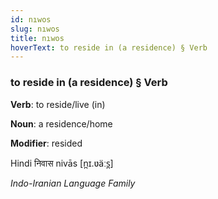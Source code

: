 ```yaml
---
id: nıwos
slug: nıwos
title: nıwos
hoverText: to reside in (a residence) § Verb
---
```


### to reside in (a residence) § Verb

**Verb**: to reside/live (in)

**Noun**: a residence/home

**Modifier**: resided

Hindi निवास nivās [n̪ɪ.ʋäːs̪]

*Indo-Iranian Language Family*